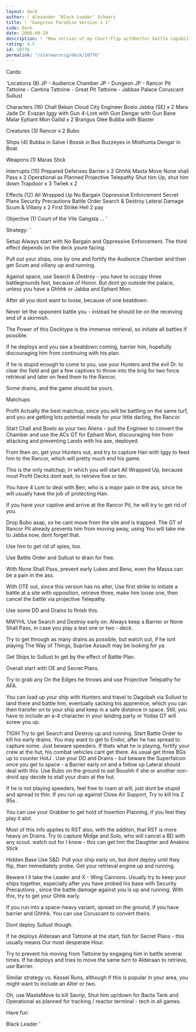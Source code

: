 ```yaml
---
layout: deck
author: ! Alexander "Black Leader" Schwarz
title: ! "Gangstas Paradise Version 1 1"
side: Dark
date: 2000-09-29
description: ! "New version of my Court-Flip withbetter battle capability and retrieval."
rating: 4.5
id: 10776
permalink: "/starwarsccg/deck/10776"
---
```

Cards: 

'Locations (8)
JP - Audience Chamber
JP - Dungeon
JP - Rancor Pit
Tattoine - Cantina
Tattoine - Great Pit
Tattoine - Jabbas Palace
Coruscant
Sullust

Characters (16)
Chall Bekan
Cloud City Engineer
Boelo
Jabba (SE) x 2
Mara Jade
Dr. Evazan
Iggy with Gun
4-Lom with Gun
Dengar with Gun
Bane Malar
Ephant Mon
Gailid x 2
Brangus Glee
Bubba with Blaster

Creatures (3)
Rancor x 2
Bubo

Ships (4)
Bubba in Salve I
Bossk in Bus
Buzzeyes in Misthunta
Dengar in Boat

Weapons (1)
Maras Stick

Interrupts (15)
Prepared Defenses
Barrier x 2
Ghhhk
Masta Move
None shall Pass x 2
Operational as Planned
Projective Telepathy
Shut him Up, shut him down
Trapdoor x 3
Twilek x 2

Effects (12)
All Wrapped Up
No Bargain
Oppressive Enforcement
Secret Plans
Security Precautions
Battle Order
Search & Destroy
Lateral Damage
Scum & Villany x 2
First Strike
Hell 2 pay

Objective (1)
Court of the Vile Gangsta ...
'

Strategy: '

Setup  Always start with No Bargain and
Oppressive Enforcement. The third effect depends
on the deck youre facing.

Pull out your ships, one by one and fortify
the Audience Chamber and then get Scum and villany
up and running.

Against space, use Search & Destroy - you have
to occupy three battlegrounds fast, because
of Honor. But dont go outside the palace, unless
you have a Ghhhk or Jabba and Ephant Mon.

After all you dont want to loose, because of
one beatdown.

Never let the opponent battle you - instead he
should be on the receiving end of a skirmish.

The Power of this Decktype is the immense
retrieval, so initiate all battles if possible.

If he deploys and you see a beatdown coming,
barrier him, hopefully discouraging him from
continuing with his plan.

If he is stupid enough to come to you, use
your Hunters and the evil Dr. to clear the field
and get a few captives to throw into the brig
for two force retrieval and later on feed them
to the Rancor.

Some drains, and the game should be yours.

Matchups 

Profit  Actually the best matchup, since
you will be battling on the same turf, and you
are getting lots potential meals for your little
darling, the Rancor.

Start Chall and Boelo as your two Aliens -
pull the Engineer to convert the Chamber and
use the ACs GT for Ephant Mon, discouraging him
from attacking and preventing Lando with his
axe, deployed.

From then on, get your Hunters out,  and try
to capture Han with Iggy to feed him to the
Rancor, which will pretty much end his game.

This is the only matchup, in which you will
start All Wrapped Up, because most Profit Decks
dont wait, to retrieve five or ten.

You have 4 Lom to deal with Ben, who is a major
pain in the ass, since he will usually have
the job of protecting Han.

If you have your captive and arrive at the
Rancor Pit, he will try to get rid of you.

Drop Bubo asap, so he cant move from the site
and is trapped. The GT of Rancor Pit already
prevents him from moving away, using You will
take me to Jabba now, dont forget that.

Use him to get rid of spies, too.

Use Battle Order and Sullust to drain for free.

With None Shall Pass, prevent early Lukes and
Bens, even the Massa can be a pain in the ass.

With OTE out, since this version has no alter,
Use first strike to initiate a battle at a site
with opposition, retrieve three, make him loose
one, then cancel the battle via projective
Telepathy.

Use some DD and Drains to finish this.

MWYHL  Use Search and Destroy early on.
Always keep a Barrier or None Shall Pass, in
case you play a test one or two - deck.

Try to get through as many drains as possible,
but watch out, if he isnt playing The Way of Things, Suprise Assault may be looking for ya.

Get Ships to Sullust to get by the effect of
Battle Plan.

Overall start with OE and Secret Plans.

Try to grab any On the Edges he throws and
use Projective Telepathy for AFA.

You can load up your ship with Hunters and travel
to Dagobah via Sullust to land there and battle
him, eventually sacking his apprentice, which
you can then transfer on to your ship and keep
in a safe distance in space. Still, you have to
include an a-4 character in your landing party
or Yodas GT will screw you up.

TIGIH  Try to get Search and Destroy up and
running. Start Battle Order to kill his early
drains. You may want to get to Endor, after he
has spread to capture some. Just beware speeders.
If thats what he is playing, fortify your
crew at the hut, his combat vehicles cant get
there. As usual get three BGs up to counter
HotJ . Use your DD and Drains - but beware the
Superfalcon once you get to space - a Barrier
early on and a follow up Lateral should deal with
this. Use Bubo on the ground to eat Boushh if
she or another non-droid spy decide to stall your
drain at the hut.

If he is not playing speeders, feel free to roam
at will, just dont be stupid and spread to thin.
If you run up against Close Air Support,
Try to kill his Z 95s .

You can use your Grabber to get hold of
Insertion Planning, if you feel they play it alot.

Most of this info applies to RST also, with the
additon, that RST is more heavy on Drains.
Try to capture Midge and Solo, who will cancel
a BD with any scout. watch out for I know -
this can get him the Daughter and Anakins Stick 

Hidden Base  Use S&D. Pull your ship early on,
but dont deploy until they flip, then immediately
probe. Get your retrieval engine up and running.

Beware I ll take the Leader and X - Wing Cannons.
Usually try to keep your ships together, especially after you have probed his base with
Security Precautions , since the battle damage
against you is up and running. With this, try
to get your Ghhk early.

If you run into a space-heavy variant, spread
on the ground, if you have barrier and
Ghhhk. You can use Coruscant to convert theirs.

Dont deploy Sullust though.

If he deploys Alderaan and Tattoine at the start,
fish for Secret Plans - this usually means
Our most desperate Hour.

Try to prevent his moving from Tattoine by
engaging him in battle several times. If he
deploys and tries to move the same turn to
Alderaan to retrieve, use Barrier.

Similar strategy vs. Kessel Runs, although if
this is popular in your area, you might want
to include an Alter or two.

Oh, use MastaMove to kill Savrip, Shut him up/down
for Bacta Tank and Operational as planned for
tracking / reactor terminal - tech in all games.

Have fun 

Black Leader '
